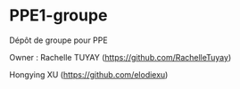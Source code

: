 # PPE1-groupe
Dépôt de groupe pour PPE

Owner : Rachelle TUYAY (https://github.com/RachelleTuyay)

Hongying XU (https://github.com/elodiexu)
